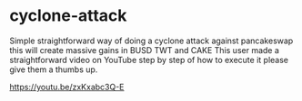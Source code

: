 # cyclone-attack

Simple straightforward way of doing a 
cyclone attack against pancakeswap this will 
create massive gains in BUSD TWT and CAKE
This user made a straightforward video on
 YouTube step by step of how to execute it 
please give them a thumbs up.

https://youtu.be/zxKxabc3Q-E



